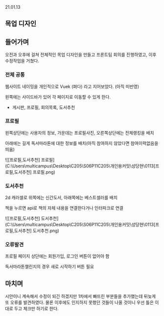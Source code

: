 21.01.13

## 목업 디자인

## 들어가며

오전과 오후에 걸쳐 전체적인 목업 디자인을 만들고 프론트팀 회의를 진행하였고, 이후 수정작업을 거쳤다.



### 전체 공통

웹사이트 네이밍을 개인적으로 Vuek (펴다) 라고 지어보았다. (아직 미반영)

왼쪽에는 사이드바가 있어 각 페이지로 이동할 수 있게 한다.

- 게시판, 프로필, 회의목록, 도서추천



### 프로필

왼쪽상단에는 사용자의 정보, 가운데는 프로필사진, 오른쪽상단에는 전체랭킹을 배치

아래에는 길게 독서마라톤에 대한 정보를 배치(아직 참여하지 않았다면 참여이력없음을 띄움)

![[프로필,도서추천] 프로필](C:\Users\multicampus\Desktop\C205\S06P11C205\개인용커밋\성당현\0113\[프로필,도서추천] 프로필.png)



### 도서추천

2d 캐러셀로 위쪽에는 신간도서, 아래쪽에는 베스트셀러를 배치

책을 누르면 api로 책의 자체 내용을 연결한다거나 인터파크로 연결

![[프로필,도서추천] 도서추천](C:\Users\multicampus\Desktop\C205\S06P11C205\개인용커밋\성당현\0113\[프로필,도서추천] 도서추천.png)



### 오류발견

프로필 페이지 상단에는 회원가입, 로그인 버튼이 없어야 함

독서마라톤챌린지의 경우 새로 시작하기 버튼 필요



## 마치며

시안이니 계속해서 수정이 되긴 하겠지만 1차에서 빠뜨린 부분들을 추가했는데 뒤늦게 또 오류를 발견하였다. 물론 이후에도 인지하지 못했던 것들이 나올 것이니 우선 틀은 이대로 두고 체크만 하기로 한다.
